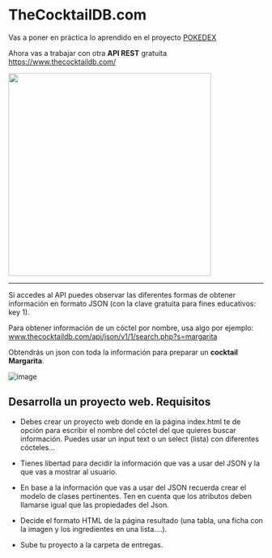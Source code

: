 # TheCocktailDB.com

Vas a poner en práctica lo aprendido en el proyecto <a href="https://github.com/profeMelola/Programacion-07-2023-24/tree/main/EJERCICIOS/POKEDEX">POKEDEX</a>

Ahora vas a trabajar con otra **API REST** gratuita https://www.thecocktaildb.com/


<img src="https://github.com/profeMelola/Programacion-07-2023-24/assets/91023374/4a971e5f-e20c-4c11-9fda-e43151a17ff3" height="400"/>

___

Si accedes al API puedes observar las diferentes formas de obtener información en formato JSON (con la clave gratuita para fines educativos: key 1).

Para obtener información de un cóctel por nombre, usa algo por ejemplo: www.thecocktaildb.com/api/json/v1/1/search.php?s=margarita

Obtendrás un json con toda la información para preparar un **cocktail Margarita**.


![image](https://github.com/profeMelola/Programacion-07-2023-24/assets/91023374/96db93ec-3cb5-492d-ae15-6b22bd72bcf2)


## Desarrolla un proyecto web. Requisitos

- Debes crear un proyecto web donde en la página index.html te de opción para escribir el nombre del cóctel del que quieres buscar información. Puedes usar un input text o un select (lista) con diferentes cócteles...

- Tienes libertad para decidir la información que vas a usar del JSON y la que vas a mostrar al usuario.

- En base a la información que vas a usar del JSON recuerda crear el modelo de clases pertinentes. Ten en cuenta que los atributos deben llamarse igual que las propiedades del Json.

- Decide el formato HTML de la página resultado (una tabla, una ficha con la imagen y los ingredientes en una lista....).

- Sube tu proyecto a la carpeta de entregas.



